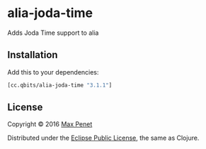 # alia-joda-time

Adds Joda Time support to alia

## Installation

Add this to your dependencies:

```clojure
[cc.qbits/alia-joda-time "3.1.1"]
```

## License

Copyright © 2016 [Max Penet](http://twitter.com/mpenet)

Distributed under the
[Eclipse Public License](http://www.eclipse.org/legal/epl-v10.html),
the same as Clojure.
